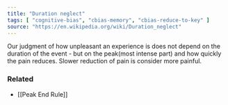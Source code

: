 ```yaml
---
title: "Duration neglect"
tags: [ "cognitive-bias", "cbias-memory", "cbias-reduce-to-key" ]
source: "https://en.wikipedia.org/wiki/Duration_neglect"
---
```


Our judgment of how unpleasant an experience is does not depend on the duration of the event - but on the peak(most intense part) and how quickly the pain reduces. Slower reduction of pain is consider more painful.

### Related

- [[Peak End Rule]]

